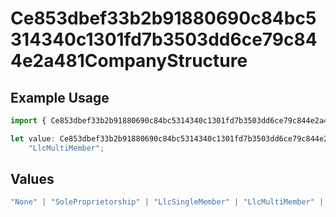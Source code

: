 # Ce853dbef33b2b91880690c84bc5314340c1301fd7b3503dd6ce79c844e2a481CompanyStructure

## Example Usage

```typescript
import { Ce853dbef33b2b91880690c84bc5314340c1301fd7b3503dd6ce79c844e2a481CompanyStructure } from "@wingspan/payments/sdk/models/shared";

let value: Ce853dbef33b2b91880690c84bc5314340c1301fd7b3503dd6ce79c844e2a481CompanyStructure =
    "LlcMultiMember";
```

## Values

```typescript
"None" | "SoleProprietorship" | "LlcSingleMember" | "LlcMultiMember" | "CorporationS" | "LLCCorporationS" | "LLCCorporationC" | "LLCPartnership" | "CorporationC" | "Partnership"
```